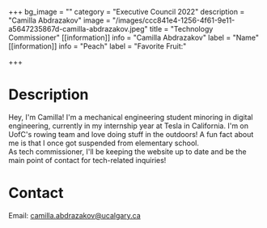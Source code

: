 +++
bg_image = ""
category = "Executive Council 2022"
description = "Camilla Abdrazakov"
image = "/images/ccc841e4-1256-4f61-9e11-a5647235867d-camilla-abdrazakov.jpeg"
title = "Technology Commissioner"
[[information]]
info = "Camilla Abdrazakov"
label = "Name"
[[information]]
info = "Peach"
label = "Favorite Fruit:"

+++
# Description

Hey, I'm Camilla! I'm a mechanical engineering student minoring in digital engineering, currently in my internship year at Tesla in California. I'm on UofC's rowing team and love doing stuff in the outdoors! A fun fact about me is that I once got suspended from elementary school.   
As tech commissioner, I'll be keeping the website up to date and be the main point of contact for tech-related inquiries!

# Contact

Email: camilla.abdrazakov@ucalgary.ca